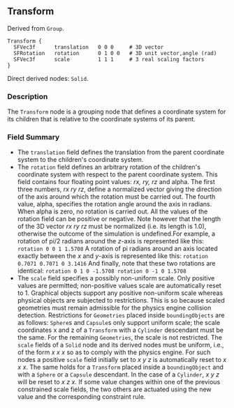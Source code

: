 ## Transform

Derived from `Group`.


```
Transform {
  SFVec3f      translation   0 0 0     # 3D vector
  SFRotation   rotation      0 1 0 0   # 3D unit vector,angle (rad)
  SFVec3f      scale         1 1 1     # 3 real scaling factors
}
```

Direct derived nodes: `Solid`.

### Description

The `Transform` node is a grouping node that defines a coordinate system for its
children that is relative to the coordinate systems of its parent.

### Field Summary

- The `translation` field defines the translation from the parent coordinate system to the children's coordinate system.
- The `rotation` field defines an arbitrary rotation of the children's coordinate system with respect to the parent coordinate system. This field contains four floating point values: *rx, ry, rz* and alpha. The first three numbers, *rx ry rz*, define a normalized vector giving the direction of the axis around which the rotation must be carried out. The fourth value, alpha, specifies the rotation angle around the axis in radians. When alpha is zero, no rotation is carried out. All the values of the rotation field can be positive or negative. Note however that the length of the 3D vector *rx ry rz* must be normalized (i.e. its length is 1.0), otherwise the outcome of the simulation is undefined.For example, a rotation of pi/2 radians around the *z*-axis is represented like this: `rotation 0 0 1 1.5708` A rotation of pi radians around an axis located exactly between the *x* and *y*-axis is represented like this: `rotation 0.7071 0.7071 0 3.1416` And finally, note that these two rotations are identical: `rotation 0 1 0 -1.5708 rotation 0 -1 0 1.5708`
- The `scale` field specifies a possibly non-uniform scale. Only positive values are permitted; non-positive values scale are automatically reset to 1. Graphical objects support any positive non-uniform scale whereas physical objects are subjected to restrictions. This is so because scaled geometries must remain admissible for the physics engine collision detection. Restrictions for `Geometries` placed inside `boundingObjects` are as follows: `Sphere`s and `Capsule`s only support uniform scale; the scale coordinates x and z of a `Transform` with a `Cylinder` descendant must be the same. For the remaining `Geometries`, the scale is not restricted. The `scale` fields of a `Solid` node and its derived nodes must be uniform, i.e., of the form *x x x* so as to comply with the physics engine. For such nodes a positive `scale` field initially set to *x y z* is automatically reset to *x x x*. The same holds for a `Transform` placed inside a `boundingObject` and with a `Sphere` or a `Capsule` descendant. In the case of a `Cylinder`, *x y z* will be reset to *x z x*. If some value changes within one of the previous constrained scale fields, the two others are actuated using the new value and the corresponding constraint rule.

